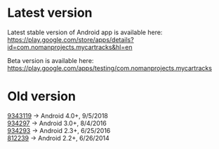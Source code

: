 # Latest version
Latest stable version of Android app is available here:  
https://play.google.com/store/apps/details?id=com.nomanprojects.mycartracks&hl=en

Beta version is available here:  
https://play.google.com/apps/testing/com.nomanprojects.mycartracks

# Old version
[9343119](https://github.com/mycartracks/mycartracks-release-history/blob/master/9343119.apk?raw=true) -> Android 4.0+, 9/5/2018   
[934297](https://github.com/mycartracks/mycartracks-release-history/blob/master/934297.apk?raw=true) -> Android 3.0+, 8/4/2016  
[934293](https://github.com/mycartracks/mycartracks-release-history/blob/master/934293.apk?raw=true) -> Android 2.3+, 6/25/2016  
[812239](https://github.com/mycartracks/mycartracks-release-history/blob/master/812239.apk?raw=true) -> Android 2.2+, 6/26/2014  

